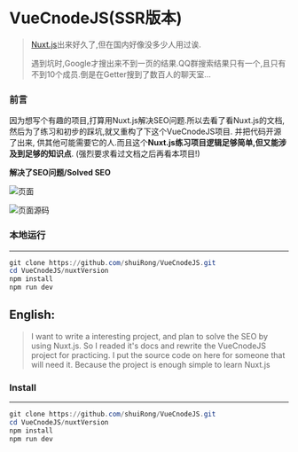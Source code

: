 # VueCnodeJS(SSR版本)

> [Nuxt.js](https://zh.nuxtjs.org/)出来好久了,但在国内好像没多少人用过诶. 
>
> 遇到坑时,Google才搜出来不到一页的结果.QQ群搜索结果只有一个,且只有不到10个成员.倒是在Getter搜到了数百人的聊天室...



### 前言

因为想写个有趣的项目,打算用Nuxt.js解决SEO问题.所以去看了看Nuxt.js的文档,然后为了练习和初步的踩坑,就又重构了下这个VueCnodeJS项目. 并把代码开源了出来, 供其他可能需要它的人.而且这个**Nuxt.js练习项目逻辑足够简单,但又能涉及到足够的知识点**.
(强烈要求看过文档之后再看本项目!)


**解决了SEO问题/Solved SEO**

![页面](/nuxtVersion/screens/page.png)

![页面源码](/nuxtVersion/screens/sourcecode.png)



### 本地运行

---

```powershell
git clone https://github.com/shuiRong/VueCnodeJS.git
cd VueCnodeJS/nuxtVersion
npm install
npm run dev
```



## English: 

> I want to write a interesting project, and plan to solve the SEO by using Nuxt.js. So I readed it's docs and rewrite the VueCnodeJS project for practicing. I put the source code on here for someone that will need it. Because the project is enough simple to learn Nuxt.js



### Install

---

```powershell
git clone https://github.com/shuiRong/VueCnodeJS.git
cd VueCnodeJS/nuxtVersion
npm install
npm run dev
```



